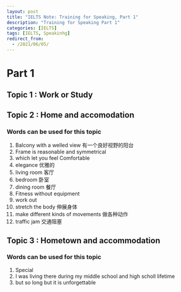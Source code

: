 ```yaml
---
layout: post
title: "IELTS Note: Training for Speaking, Part 1"
description: "Training for Speaking Part 1"
categories: [IELTS]
tags: [IELTS, Speakinhg]
redirect_from:
  - /2021/06/05/
---
```

# Part 1

## Topic 1 : Work or Study

## Topic 2 : Home and accomodation

### Words can be used for this topic 

1. Balcony with a welled view 有一个良好视野的阳台
2. Frame is reasonable and symmetrical
3. which let you feel Comfortable
4. elegance 优雅的
5. living room 客厅
6. bedroom 卧室
7. dining room 餐厅
8. Fitness without equipment 
9. work out
10. stretch the body 伸展身体
11. make different kinds of movements 做各种动作
12. traffic jam 交通阻塞

## Topic 3 : Hometown and accommodation

### Words can be used for this topic 
1. Special 
2. I was living there during my middle school and high scholl lifetime 
3. but so long but it is unforgettable
